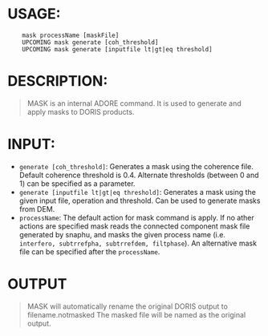 # USAGE: #
```
	mask processName [maskFile]
    UPCOMING mask generate [coh_threshold]
    UPCOMING mask generate [inputfile lt|gt|eq threshold] 
```
# DESCRIPTION: #
> MASK is an internal ADORE command.
> It is used to generate and apply masks to DORIS products.
# INPUT: #
  * `generate [coh_threshold]`: Generates a mask using the coherence file. Default coherence threshold is 0.4. Alternate thresholds (between 0 and 1) can be specified as a parameter.
  * `generate [inputfile lt|gt|eq threshold]`: Generates a mask using the given input file, operation and threshold. Can be used to generate masks from DEM.
  * `processName`: The default action for mask command is apply. If no ather actions are specified mask reads the connected component mask file generated by snaphu, and masks the given process name (i.e. `interfero, subtrrefpha, subtrrefdem, filtphase`). An alternative mask file can be specified after the `processName`.

# OUTPUT #
> MASK will automatically rename the original DORIS output to
> filename.notmasked
> The masked file will be named as the original output.